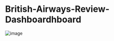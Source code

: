 # British-Airways-Review-Dashboardhboard


![image](https://github.com/lokesh97jain/British-Airways-Review-Dashboardhboard/assets/44944748/6ccac93e-52b8-4c46-87a1-962d47bd1669)
